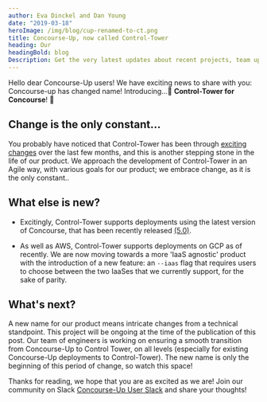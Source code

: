 ```yaml
---
author: Eva Dinckel and Dan Young
date: "2019-03-18"
heroImage: /img/blog/cup-renamed-to-ct.png
title: Concourse-Up, now called Control-Tower
heading: Our
headingBold: blog
Description: Get the very latest updates about recent projects, team updates, thoughts and industry news from our team of EngineerBetter experts.
---
```


Hello dear Concourse-Up users!
We have exciting news to share with you: Concourse-up has changed name!
Introducing...🥁 **Control-Tower for Concourse**! 🎉


## Change is the only constant...

You probably have noticed that Control-Tower has been through [exciting changes](http://www.engineerbetter.com/blog/concourse-up-gcp/) over the last few months, and this is another stepping stone in the life of our product.
We approach the development of Control-Tower in an Agile way, with various goals for our product; we embrace change, as it is the only constant..


## What else is new?

- Excitingly, Control-Tower supports deployments using the latest version of Concourse, that has been recently released [(5.0)](https://concourse-ci.org/download.html).

- As well as AWS, Control-Tower supports deployments on GCP as of recently. We are now moving towards a more 'IaaS agnostic' product with the introduction of a new feature: an `--iaas` flag that requires users to choose between the two IaaSes that we currently support, for the sake of parity.


## What's next?

A new name for our product means intricate changes from a technical standpoint.
This project will be ongoing at the time of the publication of this post. Our team of engineers is working on ensuring a smooth transition from Concourse-Up to Control Tower, on all levels (especially for existing Concourse-Up deployments to Control-Tower).
The new name is only the beginning of this period of change, so watch this space!



Thanks for reading, we hope that you are as excited as we are!
Join our community on Slack [Concourse-Up User Slack](https://join.slack.com/t/concourse-up/shared_invite/enQtNDMzNjY1MjczNDU3LTA1NzIxYTZkYjFkMjA2ODBmY2E2OTM3OGE3YTc2OGViNTMxYTY4MjYwNGNjOTAxNDNiOGE5NzhmMTQ2NWVhNzQ) and share your thoughts!
